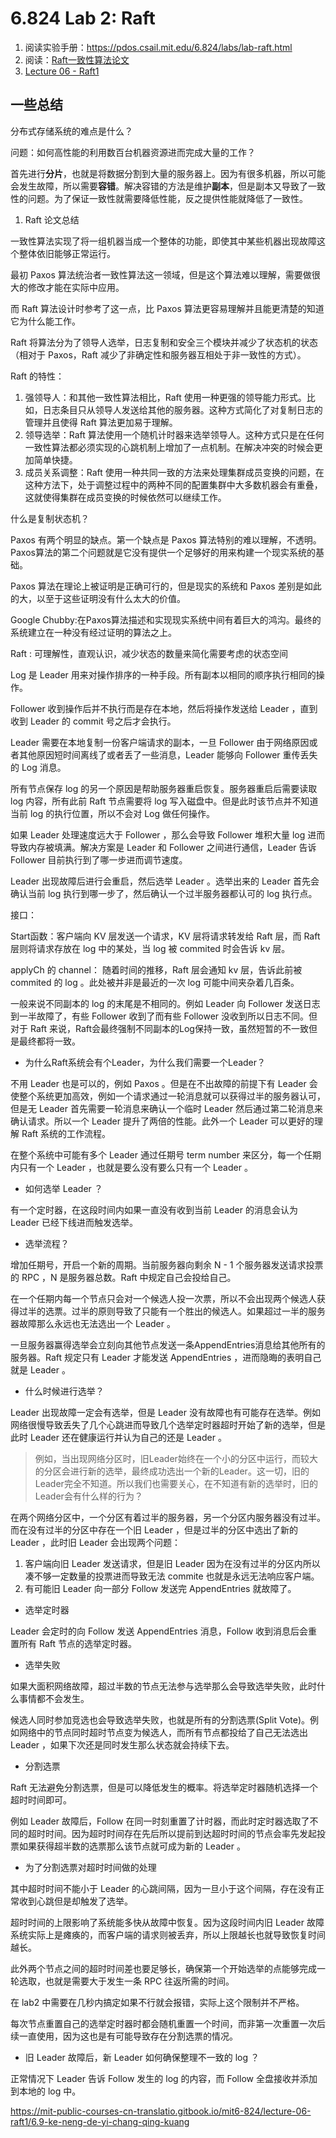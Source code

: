 # 6.824 Lab 2: Raft

1. 阅读实验手册：https://pdos.csail.mit.edu/6.824/labs/lab-raft.html
2. 阅读：[Raft一致性算法论文](https://github.com/maemual/raft-zh_cn/blob/master/raft-zh_cn.md)
3. [Lecture 06 - Raft1](https://mit-public-courses-cn-translatio.gitbook.io/mit6-824/lecture-06-raft1)
 

## 一些总结

分布式存储系统的难点是什么？

问题：如何高性能的利用数百台机器资源进而完成大量的工作？

首先进行**分片**，也就是将数据分割到大量的服务器上。因为有很多机器，所以可能会发生故障，所以需要**容错**。解决容错的方法是维护**副本**，但是副本又导致了一致性的问题。为了保证一致性就需要降低性能，反之提供性能就降低了一致性。



1. Raft 论文总结

一致性算法实现了将一组机器当成一个整体的功能，即使其中某些机器出现故障这个整体依旧能够正常运行。

最初 Paxos 算法统治者一致性算法这一领域，但是这个算法难以理解，需要做很大的修改才能在实际中应用。

而 Raft 算法设计时参考了这一点，比 Paxos 算法更容易理解并且能更清楚的知道它为什么能工作。

Raft 将算法分为了领导人选举，日志复制和安全三个模块并减少了状态机的状态（相对于 Paxos，Raft 减少了非确定性和服务器互相处于非一致性的方式）。

Raft 的特性：

1. 强领导人：和其他一致性算法相比，Raft 使用一种更强的领导能力形式。比如，日志条目只从领导人发送给其他的服务器。这种方式简化了对复制日志的管理并且使得 Raft 算法更加易于理解。
2. 领导选举：Raft 算法使用一个随机计时器来选举领导人。这种方式只是在任何一致性算法都必须实现的心跳机制上增加了一点机制。在解决冲突的时候会更加简单快捷。
3. 成员关系调整：Raft 使用一种共同一致的方法来处理集群成员变换的问题，在这种方法下，处于调整过程中的两种不同的配置集群中大多数机器会有重叠，这就使得集群在成员变换的时候依然可以继续工作。

什么是复制状态机？

Paxos 有两个明显的缺点。第一个缺点是 Paxos 算法特别的难以理解，不透明。Paxos算法的第二个问题就是它没有提供一个足够好的用来构建一个现实系统的基础。

Paxos 算法在理论上被证明是正确可行的，但是现实的系统和 Paxos 差别是如此的大，以至于这些证明没有什么太大的价值。


Google Chubby:在Paxos算法描述和实现现实系统中间有着巨大的鸿沟。最终的系统建立在一种没有经过证明的算法之上。

Raft : 可理解性，直观认识，减少状态的数量来简化需要考虑的状态空间


Log 是 Leader 用来对操作排序的一种手段。所有副本以相同的顺序执行相同的操作。

Follower 收到操作后并不执行而是存在本地，然后将操作发送给 Leader ，直到收到 Leader 的 commit 号之后才会执行。

Leader 需要在本地复制一份客户端请求的副本，一旦 Follower 由于网络原因或者其他原因短时间离线了或者丢了一些消息，Leader 能够向 Follower 重传丢失的 Log 消息。

所有节点保存 log 的另一个原因是帮助服务器重启恢复。服务器重启后需要读取 log 内容，所有此前 Raft 节点需要将 log 写入磁盘中。但是此时该节点并不知道当前 log 的执行位置，所以不会对 Log 做任何操作。

如果 Leader 处理速度远大于 Follower ，那么会导致 Follower 堆积大量 log 进而导致内存被填满。解决方案是 Leader 和 Follower 之间进行通信，Leader 告诉 Follower 目前执行到了哪一步进而调节速度。

Leader 出现故障后进行会重启，然后选举 Leader 。选举出来的 Leader 首先会确认当前 log 执行到哪一步了，然后确认一个过半服务器都认可的 log 执行点。

接口：

Start函数：客户端向 KV 层发送一个请求，KV 层将请求转发给 Raft 层，而 Raft 层则将请求存放在 log 中的某处，当 log 被 commited 时会告诉 kv 层。

applyCh 的 channel： 随着时间的推移，Raft 层会通知 kv 层，告诉此前被 commited 的 log 。此处被并非是最近的一次 log 可能中间夹杂着几百条。

一般来说不同副本的 log 的末尾是不相同的。例如 Leader 向 Follower 发送日志到一半故障了，有些 Follower 收到了而有些 Follower 没收到所以日志不同。但对于 Raft 来说，Raft会最终强制不同副本的Log保持一致，虽然短暂的不一致但是最终都将一致。

* 为什么Raft系统会有个Leader，为什么我们需要一个Leader？

不用 Leader 也是可以的，例如 Paxos 。但是在不出故障的前提下有 Leader 会使整个系统更加高效，例如一个请求通过一轮消息就可以获得过半的服务器认可，但是无 Leader 首先需要一轮消息来确认一个临时 Leader 然后通过第二轮消息来确认请求。所以一个 Leader 提升了两倍的性能。此外一个 Leader 可以更好的理解 Raft 系统的工作流程。

在整个系统中可能有多个 Leader 通过任期号 term number 来区分，每一个任期内只有一个 Leader ，也就是要么没有要么只有一个 Leader 。

* 如何选举 Leader ？

有一个定时器，在这段时间内如果一直没有收到当前 Leader 的消息会认为 Leader 已经下线进而触发选举。

* 选举流程？

增加任期号，开启一个新的周期。当前服务器向剩余 N - 1 个服务器发送请求投票的 RPC ，N 是服务器总数。Raft 中规定自己会投给自己。

在一个任期内每一个节点只会对一个候选人投一次票，所以不会出现两个候选人获得过半的选票。过半的原则导致了只能有一个胜出的候选人。如果超过一半的服务器故障那么永远也无法选出一个 Leader 。

一旦服务器赢得选举会立刻向其他节点发送一条AppendEntries消息给其他所有的服务器。Raft 规定只有 Leader 才能发送 AppendEntries ，进而隐晦的表明自己就是 Leader 。

* 什么时候进行选举？

Leader 出现故障一定会有选举，但是 Leader 没有故障也有可能存在选举。例如网络很慢导致丢失了几个心跳进而导致几个选举定时器超时开始了新的选举，但是此时 Leader 还在健康运行并认为自己的还是 Leader 。

> 例如，当出现网络分区时，旧Leader始终在一个小的分区中运行，而较大的分区会进行新的选举，最终成功选出一个新的Leader。这一切，旧的Leader完全不知道。所以我们也需要关心，在不知道有新的选举时，旧的Leader会有什么样的行为？

在两个网络分区中，一个分区有着过半的服务器，另一个分区内服务器没有过半。而在没有过半的分区中存在一个旧 Leader ，但是过半的分区中选出了新的 Leader ，此时旧 Leader 会出现两个问题：

1. 客户端向旧 Leader 发送请求，但是旧 Leader 因为在没有过半的分区内所以凑不够一定数量的投票进而导致无法 commite 也就是永远无法响应客户端。
2. 有可能旧 Leader 向一部分 Follow 发送完 AppendEntries 就故障了。

* 选举定时器

Leader 会定时的向 Follow 发送 AppendEntries 消息，Follow 收到消息后会重置所有 Raft 节点的选举定时器。

* 选举失败

如果大面积网络故障，超过半数的节点无法参与选举那么会导致选举失败，此时什么事情都不会发生。

候选人同时参加竞选也会导致选举失败，也就是所有的分割选票(Split Vote)。例如网络中的节点同时超时节点变为候选人，而所有节点都投给了自己无法选出 Leader ，如果下次还是同时发生那么状态就会持续下去。

* 分割选票

Raft 无法避免分割选票，但是可以降低发生的概率。将选举定时器随机选择一个超时时间即可。

例如 Leader 故障后，Follow 在同一时刻重置了计时器，而此时定时器选取了不同的超时时间。因为超时时间存在先后所以提前到达超时时间的节点会率先发起投票如果获得超半数的选票那么该节点就可成为新的 Leader 。

* 为了分割选票对超时时间做的处理

其中超时时间不能小于 Leader 的心跳间隔，因为一旦小于这个间隔，存在没有正常收到心跳但是却触发了选举。

超时时间的上限影响了系统能多快从故障中恢复。因为这段时间内旧 Leader 故障系统实际上是瘫痪的，而客户端的请求则被丢弃，所以上限越长也就导致恢复时间越长。

此外两个节点之间的超时时间差也要足够长，确保第一个开始选举的点能够完成一轮选取，也就是需要大于发生一条 RPC  往返所需的时间。

在 lab2 中需要在几秒内搞定如果不行就会报错，实际上这个限制并不严格。

每次节点重置自己的选举定时器时都会随机重置一个时间，而非第一次重置一次后续一直使用，因为这也是有可能导致存在分割选票的情况。

* 旧 Leader 故障后，新 Leader 如何确保整理不一致的 log ？

正常情况下 Leader 告诉 Follow 发生的 log 的内容，而 Follow 全盘接收并添加到本地的 log 中。

https://mit-public-courses-cn-translatio.gitbook.io/mit6-824/lecture-06-raft1/6.9-ke-neng-de-yi-chang-qing-kuang